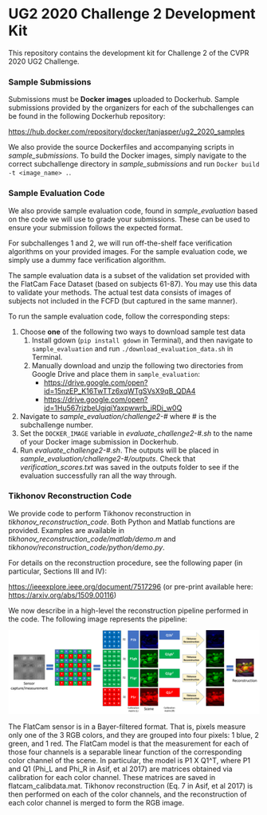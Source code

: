 # UG2 2020 Challenge 2 Development Kit
This repository contains the development kit for Challenge 2 of the CVPR 2020 UG2 Challenge.

### Sample Submissions

Submissions must be **Docker images** uploaded to Dockerhub. Sample submissions provided by the organizers for each of the subchallenges can be found in the following Dockerhub repository: 

https://hub.docker.com/repository/docker/tanjasper/ug2_2020_samples

We also provide the source Dockerfiles and accompanying scripts in _sample_submissions_. To build the Docker images, simply navigate to the correct subchallenge directory in _sample_submissions_ and run `Docker build -t <image_name> .`.

### Sample Evaluation Code

We also provide sample evaluation code, found in _sample_evaluation_ based on the code we will use to grade your submissions. These can be used to ensure your submission follows the expected format.

For subchallenges 1 and 2, we will run off-the-shelf face verification algorithms on your provided images. For the sample evaluation code, we simply use a dummy face verification algorithm.

The sample evaluation data is a subset of the validation set provided with the FlatCam Face Dataset (based on subjects 61-87). You may use this data to validate your methods. The actual test data consists of images of subjects not included in the FCFD (but captured in the same manner).

To run the sample evaluation code, follow the corresponding steps:

1. Choose __one__ of the following two ways to download sample test data
   1. Install gdown (`pip install gdown` in Terminal), and then navigate to `sample_evaluation` and run `./download_evaluation_data.sh` in Terminal.
   2. Manually download and unzip the following two directories from Google Drive and place them in `sample_evaluation`:
      - https://drive.google.com/open?id=15nzEP_K16TwTTz6xqWTgSVsX9qB_QDA4
      - https://drive.google.com/open?id=1Hu567rjzbeUgjqiYaxpwwrb_iRDj_w0Q
2. Navigate to _sample_evaluation/challenge2-#_ where # is the subchallenge number.
3. Set the `DOCKER_IMAGE` variable in _evaluate_challenge2-#.sh_ to the name of your Docker image submission in Dockerhub.
4. Run _evaluate_challenge2-#.sh_. The outputs will be placed in _sample_evaluation/challenge2-#/outputs_. Check that *verification_scores.txt* was saved in the outputs folder to see if the evaluation successfully ran all the way through.

### Tikhonov Reconstruction Code

We provide code to perform Tikhonov reconstruction in _tikhonov_reconstruction_code_. Both Python and Matlab functions are provided. Examples are available in _tikhonov_reconstruction_code/matlab/demo.m_ and _tikhonov/reconstruction_code/python/demo.py_. 

For details on the reconstruction procedure, see the following paper (in particular, Sections III and IV):

https://ieeexplore.ieee.org/document/7517296 (or pre-print available here: https://arxiv.org/abs/1509.00116)

We now describe in a high-level the reconstruction pipeline performed in the code. The following image represents the pipeline:

![FlatCam pipeline](https://github.com/tanjasper/ug2_2020_challenge2_devkit/blob/master/figs/pipeline.png)

The FlatCam sensor is in a Bayer-filtered format. That is, pixels measure only one of the 3 RGB colors, and they are grouped into four pixels: 1 blue, 2 green, and 1 red. The FlatCam model is that the measurement for each of those four channels is a separable linear function of the corresponding color channel of the scene. In particular, the model is P1 X Q1^T, where P1 and Q1 (Phi_L and Phi_R in Asif, et al 2017) are matrices obtained via calibration for each color channel. These matrices are saved in flatcam_calibdata.mat. Tikhonov reconstruction (Eq. 7 in Asif, et al 2017) is then performed on each of the color channels, and the reconstruction of each color channel is merged to form the RGB image.
